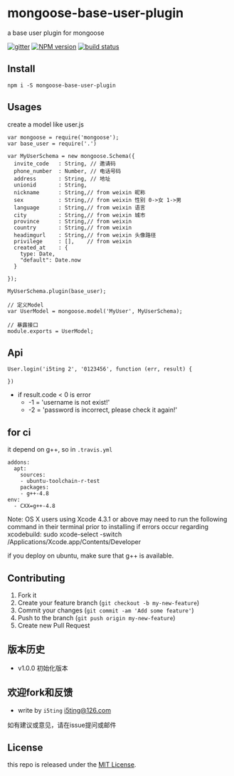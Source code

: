 # mongoose-base-user-plugin

a base user plugin for mongoose


[![gitter][gitter-image]][gitter-url]
[![NPM version][npm-image]][npm-url]
[![build status][travis-image]][travis-url]

## Install

```
npm i -S mongoose-base-user-plugin
```
## Usages

create a model like user.js

```
var mongoose = require('mongoose');
var base_user = require('.')

var MyUserSchema = new mongoose.Schema({ 
  invite_code   : String, // 邀请码
  phone_number  : Number, // 电话号码
  address       : String, // 地址
  unionid       : String,
  nickname      : String,// from weixin 昵称
  sex           : String,// from weixin 性别 0->女 1->男
  language      : String,// from weixin 语言
  city          : String,// from weixin 城市
  province      : String,// from weixin 
  country       : String,// from weixin
  headimgurl    : String,// from weixin 头像路径
  privilege     : [],    // from weixin
  created_at    : {
    type: Date,
    "default": Date.now
  }

});

MyUserSchema.plugin(base_user);

// 定义Model
var UserModel = mongoose.model('MyUser', MyUserSchema);

// 暴露接口
module.exports = UserModel;
```

## Api

```
User.login('i5ting 2', '0123456', function (err, result) {
  
})
```

- if result.code < 0 is error
  - -1 = 'username is not exist!'
  - -2 = 'password is incorrect, please check it again!'
  

## for ci

it depend on g++, so in `.travis.yml`

```
addons:
  apt:
    sources:
    - ubuntu-toolchain-r-test
    packages:
    - g++-4.8
env:
  - CXX=g++-4.8
```


Note: OS X users using Xcode 4.3.1 or above may need to run the following command in their terminal prior to installing if errors occur regarding xcodebuild: sudo xcode-select -switch /Applications/Xcode.app/Contents/Developer

if you deploy on ubuntu, make sure that g++ is available.

## Contributing

1. Fork it
2. Create your feature branch (`git checkout -b my-new-feature`)
3. Commit your changes (`git commit -am 'Add some feature'`)
4. Push to the branch (`git push origin my-new-feature`)
5. Create new Pull Request

## 版本历史


- v1.0.0 初始化版本

## 欢迎fork和反馈

- write by `i5ting` i5ting@126.com

如有建议或意见，请在issue提问或邮件

## License

this repo is released under the [MIT
License](http://www.opensource.org/licenses/MIT).



[npm-image]: https://img.shields.io/npm/v/mongoose-base-user-plugin.svg?style=flat-square
[npm-url]: https://www.npmjs.com/package/mongoose-base-user-plugin
[travis-image]: https://img.shields.io/travis/i5ting/mongoose-base-user-plugin/master.svg?style=flat-square
[travis-url]: https://travis-ci.org/i5ting/mongoose-base-user-plugin
[coveralls-image]: https://img.shields.io/codecov/c/github/i5ting/mongoose-base-user-plugin.svg?style=flat-square
[coveralls-url]: https://codecov.io/github/i5ting/mongoose-base-user-plugin?branch=master
[gitter-image]: https://img.shields.io/gitter/room/i5ting/mongoose-base-user-plugin.svg?style=flat-square
[gitter-url]: https://gitter.im/i5ting/mongoose-base-user-plugin?utm_source=badge&utm_medium=badge&utm_campaign=pr-badge&utm_content=badge